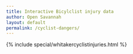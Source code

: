 ```yaml
---
title: Interactive Bicylclist injury data
author: Open Savannah
layout: default
permalink: /cyclist-dangers/
---
```



{% include special/whitakercyclistinjuries.html %}
